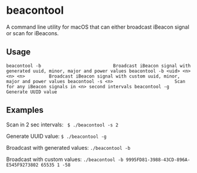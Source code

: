 # beacontool

A command line utility for macOS that can either broadcast iBeacon signal or scan for iBeacons.

## Usage

`
beacontool -b                           Broadcast iBeacon signal with generated uuid, minor, major and power values
beacontool -b <uid> <n> <n> <n>         Broadcast iBeacon signal with custom uuid, minor, major and power values
beacontool -s <n>                       Scan for any iBeacon signals in <n> second intervals
beacontool -g                           Generate UUID value
`

## Examples

Scan in 2 sec intervals: ` $ ./beacontool -s 2`

Generate UUID value: `$ ./beacontool -g`

Broadcast with generated values: `./beacontool -b`

Broadcast with custom values: `./beacontool -b 9995FD81-3988-43CD-896A-E545F9273802 65535 1 -58`
